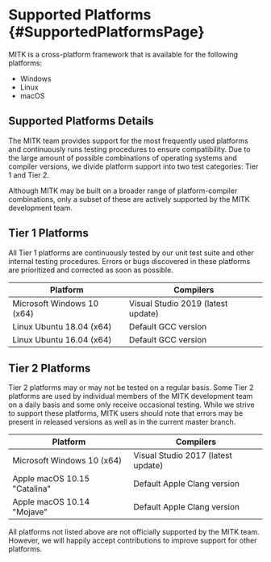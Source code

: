 
Supported Platforms  {#SupportedPlatformsPage}
===================

MITK is a cross-platform framework that is available for the following platforms:

- Windows
- Linux
- macOS

Supported Platforms Details
---------------------------

The MITK team provides support for the most frequently used platforms and continuously runs testing procedures
to ensure compatibility. Due to the large amount of possible combinations of operating systems and compiler versions,
we divide platform support into two test categories: Tier 1 and Tier 2.

Although MITK may be built on a broader range of platform-compiler combinations, only a subset of these are actively
supported by the MITK development team.

Tier 1 Platforms
----------------

All Tier 1 platforms are continuously tested by our unit test suite and other internal testing procedures.
Errors or bugs discovered in these platforms are prioritized and corrected as soon as possible.

| Platform                            | Compilers
| ----------------------------------- | --------------------------------------------------
| Microsoft Windows 10 (x64)          | Visual Studio 2019 (latest update)
| Linux Ubuntu 18.04 (x64)            | Default GCC version
| Linux Ubuntu 16.04 (x64)            | Default GCC version

Tier 2 Platforms
----------------

Tier 2 platforms may or may not be tested on a regular basis. Some Tier 2 platforms are used by individual
members of the MITK development team on a daily basis and some only receive occasional testing. While we
strive to support these platforms, MITK users should note that errors may be present in released versions
as well as in the current master branch.

| Platform                            | Compilers
| ----------------------------------- | --------------------------------------------------
| Microsoft Windows 10 (x64)          | Visual Studio 2017 (latest update)
| Apple macOS 10.15 "Catalina"        | Default Apple Clang version
| Apple macOS 10.14 "Mojave"          | Default Apple Clang version

All platforms not listed above are not officially supported by the MITK team. However, we will happily accept
contributions to improve support for other platforms.
